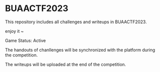 # BUAACTF2023

This repository includes all challenges and writeups in BUAACTF2023.

enjoy it ~

Game Status: Active

The handouts of chanllenges will be synchronized with the platform during the competition.

The writeups will be uploaded at the end of the competition.

